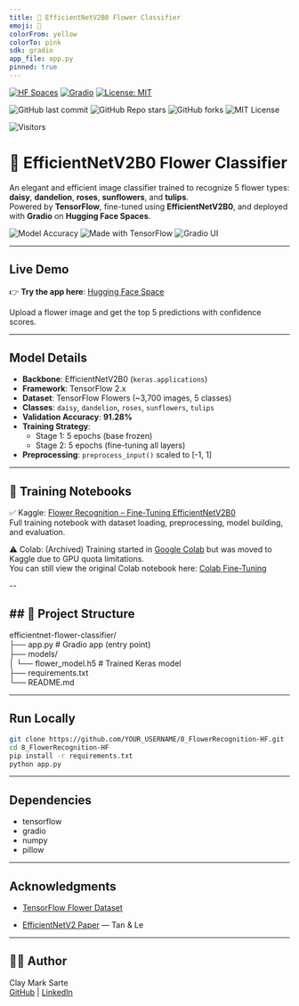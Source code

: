 ```yaml
---
title: 🌼 EfficientNetV2B0 Flower Classifier
emoji: 🌸
colorFrom: yellow
colorTo: pink
sdk: gradio
app_file: app.py
pinned: true
---
```

[![HF Spaces](https://img.shields.io/badge/🤗%20HuggingFace-Space-blue?logo=huggingface&style=flat-square)](https://huggingface.co/spaces/McKlay/efficientnet-flower-classifier)
[![Gradio](https://img.shields.io/badge/Built%20with-Gradio-orange?logo=gradio&style=flat-square)](https://www.gradio.app/)
[![License: MIT](https://img.shields.io/badge/License-MIT-yellow.svg)](https://opensource.org/licenses/MIT)

![GitHub last commit](https://img.shields.io/github/last-commit/McKlay/TensorFlow-Companion-Book)
![GitHub Repo stars](https://img.shields.io/github/stars/McKlay/TensorFlow-Companion-Book?style=social)
![GitHub forks](https://img.shields.io/github/forks/McKlay/TensorFlow-Companion-Book?style=social)
![MIT License](https://img.shields.io/github/license/McKlay/TensorFlow-Companion-Book)

![Visitors](https://visitor-badge.laobi.icu/badge?page_id=McKlay.TensorFlow-Companion-Book)

# 🌼 EfficientNetV2B0 Flower Classifier

An elegant and efficient image classifier trained to recognize 5 flower types: **daisy**, **dandelion**, **roses**, **sunflowers**, and **tulips**.  
Powered by **TensorFlow**, fine-tuned using **EfficientNetV2B0**, and deployed with **Gradio** on **Hugging Face Spaces**.

![Model Accuracy](https://img.shields.io/badge/Validation_Accuracy-91%25-brightgreen)
![Made with TensorFlow](https://img.shields.io/badge/Built_with-TensorFlow-ff6f00?logo=tensorflow)
![Gradio UI](https://img.shields.io/badge/Interface-Gradio-20c997?logo=gradio)

---

## Live Demo

👉 **Try the app here**: [Hugging Face Space](https://huggingface.co/spaces/McKlay/efficientnet-flower-classifier)

Upload a flower image and get the top 5 predictions with confidence scores.

---

## Model Details

- **Backbone**: EfficientNetV2B0 (`keras.applications`)  
- **Framework**: TensorFlow 2.x  
- **Dataset**: TensorFlow Flowers (~3,700 images, 5 classes)  
- **Classes**: `daisy`, `dandelion`, `roses`, `sunflowers`, `tulips`  
- **Validation Accuracy**: **91.28%**  
- **Training Strategy**:  
  - Stage 1: 5 epochs (base frozen)  
  - Stage 2: 5 epochs (fine-tuning all layers)  
- **Preprocessing**: `preprocess_input()` scaled to [-1, 1]

---

## 📓 Training Notebooks

✅ Kaggle: [Flower Recognition – Fine-Tuning EfficientNetV2B0](https://www.kaggle.com/code/claymarksarte/flower-recognition-fine-tuning)  
Full training notebook with dataset loading, preprocessing, model building, and evaluation.

⚠️ Colab: (Archived) Training started in [Google Colab](https://colab.research.google.com/) but was moved to Kaggle due to GPU quota limitations.  
You can still view the original Colab notebook here: [Colab Fine-Tuning](https://colab.research.google.com/drive/1fSrxw2Pi48Adu25s1BcQFr2MnkLOCNzH?usp=sharing) 

--

## ## 📁 Project Structure

efficientnet-flower-classifier/  
├── app.py # Gradio app (entry point)  
├── models/  
│ └── flower_model.h5 # Trained Keras model  
├── requirements.txt  
└── README.md  

---

## Run Locally

```bash
git clone https://github.com/YOUR_USERNAME/8_FlowerRecognition-HF.git  
cd 8_FlowerRecognition-HF  
pip install -r requirements.txt  
python app.py
```

---

## Dependencies

- tensorflow  
- gradio  
- numpy  
- pillow

---

## Acknowledgments

- [TensorFlow Flower Dataset](https://www.tensorflow.org/datasets/catalog/tf_flowers)  

- [EfficientNetV2 Paper](https://arxiv.org/abs/2104.00298) — Tan & Le

---

## 🧑‍💻 Author

Clay Mark Sarte  
[GitHub](https://github.com/McKlay) | [LinkedIn](https://www.linkedin.com/in/clay-mark-sarte-283855147/)

